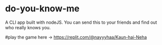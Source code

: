 # do-you-know-me
A CLI app built with nodeJS. You can send this to your friends and find out who really knows you.

#play the game here -> https://replit.com/@nayyyhaa/Kaun-hai-Neha
